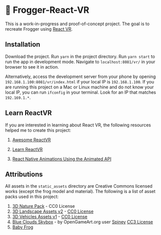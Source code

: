 # :frog: Frogger-React-VR

This is a work-in-progress and proof-of-concept project. The goal is to recreate Frogger using [React VR](https://facebook.github.io/react-vr/).

## Installation

Download the project. Run `yarn` in the project directory. Run `yarn start` to run the app in development mode. Navigate to `localhost:8081/vr/` in your browser to see it in action.

Alternatively, access the development server from your phone by opening `192.168.1.100:8081/vr/index.html` if your local IP is `192.168.1.100`. If you are running this project on a Mac or Linux machine and do not know your local IP, you can run `ifconfig` in your terminal. Look for an IP that matches `192.169.1.*`.

## Learn ReactVR

If you are interested in learning about React VR, the following resources helped me to create this project:

1. [Awesome ReactVR](https://github.com/nikgraf/awesome-react-vr)

1. [Learn ReactVR](https://medium.com/coding-artist/learn-react-vr-chapter-1-hello-virtual-world-202241c0cb63)

1. [React Native Animations Using the Animated API](https://medium.com/react-native-training/react-native-animations-using-the-animated-api-ebe8e0669fae)

## Attributions

All assets in the `static_assets` directory are Creative Commons licensed works (except the frog model and material). The following is a list of asset packs used in this project:

1. [3D Nature Pack](http://kenney.nl) - CC0 License
1. [3D Landscape Assets v2](http://www.racoon-media.nl) - [CC0 License](https://creativecommons.org/publicdomain/zero/1.0/)
1. [3D Vehicles Assets v1](http://www.racoon-media.nl) - [CC0 License](https://creativecommons.org/publicdomain/zero/1.0/)
1. [Blue Clouds Skybox](https://opengameart.org/node/11727) - by OpenGameArt.org user [Spiney](https://opengameart.org/users/spiney) [CC3 License](https://creativecommons.org/licenses/by/3.0/us/)
1. [Baby Frog](https://www.models-resource.com/playstation/frogger2/model/10237/)